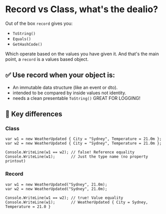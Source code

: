 # Record vs Class, what's the dealio?
Out of the box `record` gives you:
- `ToString()`
- `Equals()`
- `GetHashCode()`

Which operate based on the values you have given it. And that's the main point, a `record` is a values based object.

## ✅ Use record when your object is:
- An immutable data structure (like an event or dto).
- intended to be compared by inside values not identity.
- needs a clean presentable `ToString()` GREAT FOR LOGGING!


## 🔁 Key differences
### Class
```
var w1 = new WeatherUpdated { City = "Sydney", Temperature = 21.0m };
var w2 = new WeatherUpdated { City = "Sydney", Temperature = 21.0m };

Console.WriteLine(w1 == w2); // false! Reference equality
Console.WriteLine(w1);       // Just the type name (no property printout)
```

### Record
```
var w1 = new WeatherUpdated("Sydney", 21.0m);
var w2 = new WeatherUpdated("Sydney", 21.0m);

Console.WriteLine(w1 == w2); // true! Value equality
Console.WriteLine(w1);       // WeatherUpdated { City = Sydney, Temperature = 21.0 }
```